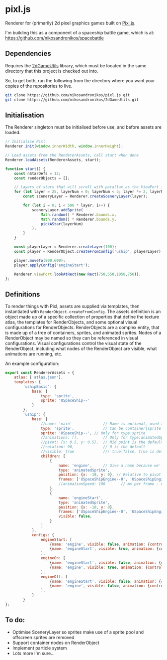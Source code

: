 # pixl.js
Renderer for (primarily) 2d pixel graphics games built on [Pixi.js](https://github.com/pixijs/pixi.js/).

I'm building this as a component of a spaceship battle game, which is at:
https://github.com/nikosandronikos/spacebattle

## Dependencies
Requires the [2dGameUtils](https://github.com/nikosandronikos/2dGameUtils) library, which must be located in
the same directory that this project is checked out into.

So, to get both, run the following from the directory where you want your copies of the repositories to live.
```bash
git clone https://github.com/nikosandronikos/pixl.js.git
git clone https://github.com/nikosandronikos/2dGameUtils.git
```

## Initialisation
The Renderer singleton must be initialised before use, and before assets are loaded.
```javascript
// Initialise Pixl
Renderer.init(window.innerWidth, window.innerHeight);

// Load assets from the RendererAssets, call start when done
Renderer.loadAssets(RendererAssets, start);

function start() {
    const nStarDefs = 12;
    const renderObjects = [];

    // Layers of stars that will scroll with parallax as the ViewPort is moved
    for (let layer = 25, layerNum = 0; layerNum < 3; layer *= 2, layerNum++) {
        const sceneryLayer = Renderer.createSceneryLayer(layer);

        for (let i = 0; i < 500 * layer; i++) {
            sceneryLayer.addSprite(
                Math.random() * Renderer.bounds.x,
                Math.random() * Renderer.bounds.y,
                pickAStar(layerNum)
            );
        }
    }

    const playerLayer = Renderer.createLayer(100);
    const player = RenderObject.createFromConfig('uship', playerLayer);

    player.moveTo(800,600);
    player.applyConfig('engineStart');

    Renderer.viewPort.lookAtRect(new Rect(750,550,1050,750));
};
```

## Definitions
To render things with Pixl, assets are supplied via templates, then instantiated with `RenderObject.createFromConfig`.
The assets definition is an object made up of a specific collection of properties that define the texture atlas, the templates for RenderObjects, and some optional visual configurations for RenderObjects.
RenderObjects are a complex entity, that is made up of a tree of containers, sprites, and animated sprites. Nodes of a RenderObject may be named so they can be referenced in visual configurations.
Visual configurations control the visual state of the RenderObject, including what nodes of the RenderObject are visible, what animations are running, etc.

An example configuration:
```javascript
export const RendererAssets = {
    atlas: ['atlas.json'],
    templates: {
        'ushipBasic': {
            base: {
                type: 'sprite',
                sprite: 'USpaceShip--'
            }
        },
        'uship': {
            base: {
                //name: 'main'              // Name is optional, used to refer to nodes explicitly
                type: 'sprite',             // Can be container|sprite|animatedSprite
                sprite: 'USpaceShip--', // Only for type:sprite
                //animations: [],           // Only for type:animatedSprite
                //pivot: {x: 0.5, y: 0.5},  // Mid point is the default
                //rotation: 90,             // 0 is the default
                //visible: true             /// true|false, true is default
                children: [
                    {
                        name: 'engine',     // Give a name because we'll want to hide this
                        type: 'animatedSprite',
                        position: {x: -18, y: 0}, // Relative to pivot of parent
                        frames: ['USpaceShipEngine--0', 'USpaceShipEngine--1', 'USpaceShipEngine--2'],
                        //animationSpeed: 100       // ms per frame - default is 100
                    },
                    {
                        name: 'engineStart',
                        type: 'animatedSprite',
                        position: {x: -18, y: 0},
                        frames: ['USpaceShipEngine--0', 'USpaceShipEngine--1', 'USpaceShipEngine--2'],
                        visible: false,
                    }
                ]
            },
            configs: {
                engineStart: [
                    {name: 'engine', visible: false, animation: {control: 'stop'}} ,
                    {name: 'engineStart', visible: true, animation: {control: 'start', repeats: 1, onEnd: 'engineOn'}},
                ],
                engineOn: [
                    {name: 'engineStart', visible: false, animation: {control: 'stop'}},
                    {name: 'engine', visible: true, animation: {control: 'start', repeats: Infinity}} 
                ],
                engineOff: [
                    {name: 'engineStart', visible: false, animation: {control: 'stop'}},
                    {name: 'engine', visible: false, animation: {control: 'stop'}} 
                ],
            }
        }
};
```
## To do:
* Optimise SceneryLayer so sprites make use of a sprite pool and offscreen sprites are removed
* Support container nodes on RenderObject
* Implement particle system
* Lots more I'm sure...
